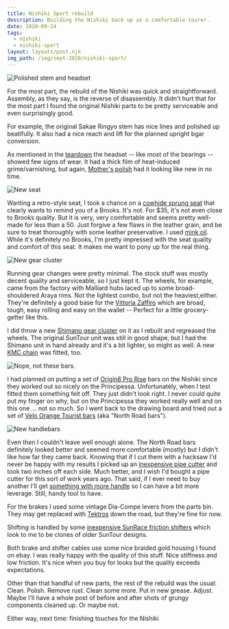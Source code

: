 ```yaml
---
title: Nishiki Sport rebuild
description: Building the Nishiki back up as a comfortable tourer.
date: 2020-09-24
tags:
  - nishiki
  - nishiki-sport
layout: layouts/post.njk
img_path: /img/sept-2020/nishiki-sport/
---
```


<img src="{{ img_path }}stem-polished.jpg" alt="Polished stem and headset" />

For the most part, the rebuild of the Nishiki was quick and straightforward. Assembly, as they say, is the reverse of disassembly. It didn't hurt that for the most part I found the original Nishiki parts to be pretty serviceable and even surprisingly good.

For example, the original Sakae Ringyo stem has nice lines and polished up beatifully. It also had a nice reach and lift for the planned upright bgar conversion.

As mentioned in the [teardown](/posts/sept-2020/nishiki-teardown/) the headset -- like most of the bearings -- showed few signs of wear. It had a thick film of heat-induced grime/varnishing, but again, [Mother's polish](https://amzn.to/2XEvGQl) had it looking like new in no time.

<img src="{{ img_path }}new-seat.jpg" alt="New seat" />

Wanting a retro-style seat, I took a chance on a [cowhide sprung seat](https://amzn.to/3j53aQi) that clearly wants to remind you of a Brooks. It's not. For $35, it's not even close to Brooks quality. But it is very, very comfortable and seems pretty well-made for less than a 50. Just forgive a few flaws in the leather grain, and be sure to treat thoroughly with some leather preservative. I used [mink oil](https://amzn.to/367e1Wd). While it's definitely no Brooks, I'm pretty impressed with the seat quality and comfort of this seat. It makes me want to pony up for the real thing.

<img src="{{ img_path }}cluster.jpg" alt="New gear cluster" />

Running gear changes were pretty minimal. The stock stuff was mostly decent quality and serviceable, so I just kept it. The wheels, for example, came from the factory with Malliard hubs laced up to some broad-shouldered Araya rims. Not the lightest combo, but not the heaviest,either. They're definitely a good base for the [Vittoria Zaffiro](https://amzn.to/2G7tgnB) which are broad, tough, easy rolling and easy on the wallet -- Perfect for a little grocery-getter like this. 

I did throw a new [Shimano gear cluster](https://amzn.to/3kNl2zM) on it as I rebuilt and regreased the wheels. The original SunTour unit was still in good shape, but I had the Shimano unit in hand already and it's a bit lighter, so might as well. A new [KMC chain](https://amzn.to/3mTQluF) was fitted, too.

<img src="{{ img_path }}first-bars.jpg" alt="Nope, not these bars." />

I had planned on putting a set of [Origin8 Pro Rise](https://amzn.to/344bJVi) bars on the Nishiki since they worked out so nicely on the Principessa. Unfortunately, when I test fitted them something felt off. They just didn't look right. I never could quite put my finger on why, but on the Principessa they worked really well and on this one ... not so much. So I went back to the drawing board and tried out a set of [Velo Orange Tourist bars](https://amzn.to/2FYocC5) (aka "North Road bars").

<img src="{{ img_path }}new-bars.jpg" alt="New handlebars" />

Even then I couldn't leave well enough alone. The North Road bars definitely looked better and seemed more comfortable (mostly) but I didn't like how far they came back. Knowing that if I cut them with a hacksaw I'd never be happy with my results I picked up an [inexpensive pipe cutter](https://amzn.to/30fAJba) and took two inches off each side. Much better, and I wish I'd bought a pipe cutter for this sort of work years ago. That said, if I ever need to buy another I'll get [something with more handle](https://amzn.to/2HFGJUb) so I can have a bit more leverage. Still, handy tool to have.

For the brakes I used some vintage Dia-Compe levers from the parts bin. They may get replaced with [Tektros](https://amzn.to/36bgPBX) down the road, but they're fine for now. 

Shifting is handled by some [inexpensive SunRace friction shifters](https://amzn.to/2HFHtbV) which look to me to be clones of older SunTour designs. 

Both brake and shifter cables use some nice braided gold housing I found on ebay. I was really happy with the quality of this stuff. Nice stiffness and low friction. It's nice when you buy for looks but the quality exceeds expectations.

Other than that handful of new parts, the rest of the rebuild was the usual: Clean. Polish. Remove rust. Clean some more. Put in new grease. Adjust. Maybe I'll have a whole post of before and after shots of grungy components cleaned up. Or maybe not.

Either way, next time: finishing touches for the Nishiki